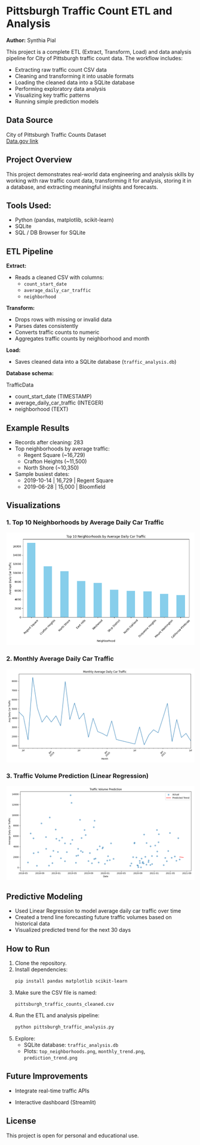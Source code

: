 # Pittsburgh Traffic Count ETL and Analysis

**Author:** Synthia Pial

This project is a complete ETL (Extract, Transform, Load) and data analysis pipeline for City of Pittsburgh traffic count data. The workflow includes:

- Extracting raw traffic count CSV data
- Cleaning and transforming it into usable formats
- Loading the cleaned data into a SQLite database
- Performing exploratory data analysis
- Visualizing key traffic patterns
- Running simple prediction models

## Data Source

City of Pittsburgh Traffic Counts Dataset  
[Data.gov link](https://catalog.data.gov/dataset/city-of-pittsburgh-traffic-count)

## Project Overview

This project demonstrates real-world data engineering and analysis skills by working with raw traffic count data, transforming it for analysis, storing it in a database, and extracting meaningful insights and forecasts.

## Tools Used:
- Python (pandas, matplotlib, scikit-learn)
- SQLite
- SQL / DB Browser for SQLite

## ETL Pipeline

**Extract:**
- Reads a cleaned CSV with columns:
  - `count_start_date`
  - `average_daily_car_traffic`
  - `neighborhood`

**Transform:**
- Drops rows with missing or invalid data
- Parses dates consistently
- Converts traffic counts to numeric
- Aggregates traffic counts by neighborhood and month

**Load:**
- Saves cleaned data into a SQLite database (`traffic_analysis.db`)

**Database schema:**

TrafficData
- count_start_date (TIMESTAMP)
- average_daily_car_traffic (INTEGER)
- neighborhood (TEXT)


## Example Results

- Records after cleaning: 283
- Top neighborhoods by average traffic:
  - Regent Square (~16,729)
  - Crafton Heights (~11,500)
  - North Shore (~10,350)
- Sample busiest dates:
  - 2019-10-14 | 16,729 | Regent Square
  - 2019-06-28 | 15,000 | Bloomfield

## Visualizations

### 1. Top 10 Neighborhoods by Average Daily Car Traffic
![Top Neighborhoods](top_neighborhoods.png)

### 2. Monthly Average Daily Car Traffic
![Monthly Trend](monthly_trend.png)

### 3. Traffic Volume Prediction (Linear Regression)
![Prediction Trend](prediction_trend.png)

## Predictive Modeling

- Used Linear Regression to model average daily car traffic over time
- Created a trend line forecasting future traffic volumes based on historical data
- Visualized predicted trend for the next 30 days
  

## How to Run

1. Clone the repository.
2. Install dependencies:
    ```bash
    pip install pandas matplotlib scikit-learn
    ```
3. Make sure the CSV file is named:
    ```
    pittsburgh_traffic_counts_cleaned.csv
    ```
4. Run the ETL and analysis pipeline:
    ```bash
    python pittsburgh_traffic_analysis.py
    ```
5. Explore:
    - SQLite database: `traffic_analysis.db`
    - Plots: `top_neighborhoods.png`, `monthly_trend.png`, `prediction_trend.png`

## Future Improvements

- Integrate real-time traffic APIs

- Interactive dashboard (Streamlit)

## License
This project is open for personal and educational use.


   
